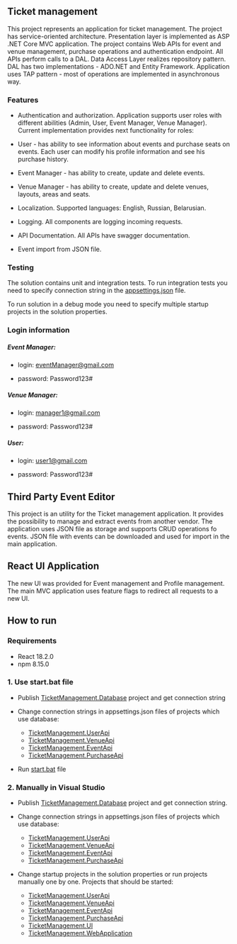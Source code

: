 ## Ticket management

This project represents an application for ticket management. The project has service-oriented architecture. Presentation layer is implemented as ASP .NET Core MVC application. The project contains Web APIs for event and venue management, purchase operations and authentication endpoint. All APIs perform calls to a DAL. Data Access Layer realizes repository pattern. DAL has two implementations - ADO.NET and Entity Framework. Application uses TAP pattern - most of operations are implemented in asynchronous way.

### Features

- Authentication and authorization. Application supports user roles with different abilities (Admin, User, Event Manager, Venue Manager). Current implementation provides next functionality for roles:

- User - has ability to see information about events and purchase seats on events. Each user can modify his profile information and see his purchase history.

- Event Manager - has ability to create, update and delete events.

- Venue Manager - has ability to create, update and delete venues, layouts, areas and seats.

- Localization. Supported languages: English, Russian, Belarusian.

- Logging. All components are logging incoming requests.

- API Documentation. All APIs have swagger documentation.

- Event import from JSON file.

### Testing

The solution contains unit and integration tests. To run integration tests you need to specify connection string in the [appsettings.json](/test/TicketManagement.IntegrationTests/appsettings.json) file.

  
To run solution in a debug mode you need to specify multiple startup projects in the solution properties.

### Login information

##### Event Manager:

- login: eventManager@gmail.com

- password: Password123#

##### Venue Manager:

- login: manager1@gmail.com

- password: Password123#

##### User:

- login: user1@gmail.com

- password: Password123#

## Third Party Event Editor

This project is an utility for the Ticket management application. It provides the possibility to manage and extract events from another vendor. The application uses JSON file as storage and supports CRUD operations fo events. JSON file with events can be downloaded and used for import in the main application.

## React UI Application

The new UI was provided for Event management and Profile management. The main MVC application uses feature flags to redirect all requests to a new UI.

## How to run
### Requirements
- React 18.2.0
- npm 8.15.0

### 1. Use start.bat file
- Publish [TicketManagement.Database](/src/TicketManagement.Database/) project and get connection string
- Change connection strings in appsettings.json files of projects which use database:
	- [TicketManagement.UserApi](/src/TicketManagement.UserApi/appsettings.json)
	- [TicketManagement.VenueApi](/src/TicketManagement.VenueApi/appsettings.json)
	- [TicketManagement.EventApi](/src/TicketManagement.EventApi/appsettings.json)
	- [TicketManagement.PurchaseApi](/src/TicketManagement.PurchaseApi/appsettings.json)
	
- Run [start.bat](/start.bat) file

### 2. Manually in Visual Studio
- Publish [TicketManagement.Database](/src/TicketManagement.Database/) project and get connection string.
- Change connection strings in appsettings.json files of projects which use database:
	- [TicketManagement.UserApi](/src/TicketManagement.UserApi/appsettings.json)
	- [TicketManagement.VenueApi](/src/TicketManagement.VenueApi/appsettings.json)
	- [TicketManagement.EventApi](/src/TicketManagement.EventApi/appsettings.json)
	- [TicketManagement.PurchaseApi](/src/TicketManagement.PurchaseApi/appsettings.json)

- Change startup projects in the solution properties or run projects manually one by one. Projects that should be started:
	- [TicketManagement.UserApi](/src/TicketManagement.UserApi)
	- [TicketManagement.VenueApi](/src/TicketManagement.VenueApi)
	- [TicketManagement.EventApi](/src/TicketManagement.EventApi)
	- [TicketManagement.PurchaseApi](/src/TicketManagement.PurchaseApi)
	- [TicketManagement.UI](/src/TicketManagement.UI)
	- [TicketManagement.WebApplication](/src/TicketManagement.WebApplication)
